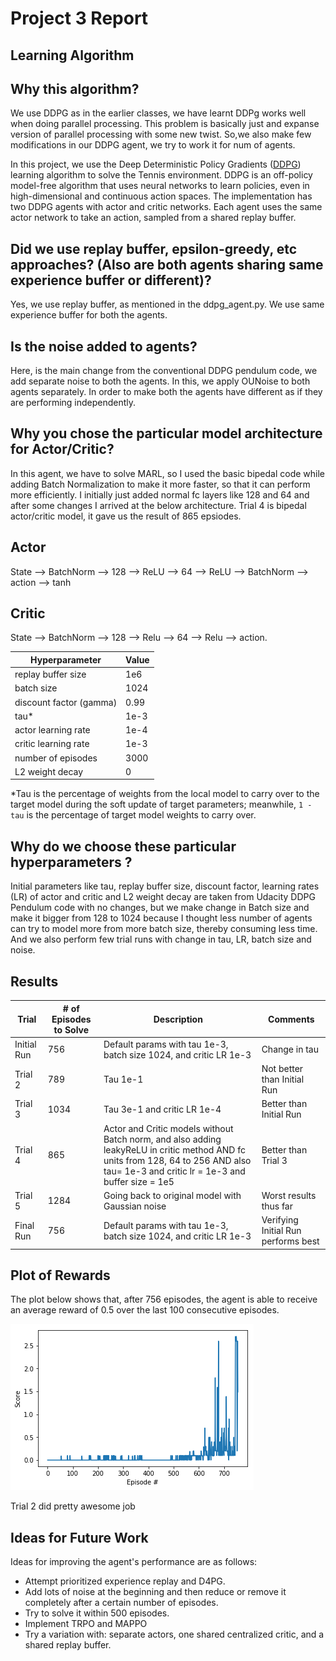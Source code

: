 # Project 3 Report

## Learning Algorithm

## Why this algorithm?

We use DDPG as in the earlier classes, we have learnt DDPg works well when doing parallel processing. This problem is basically just and expanse version of parallel processing with some new twist. So,we also make few modifications in our DDPG agent, we try to work it for num of agents.

In this project, we use the Deep Deterministic Policy Gradients ([DDPG](https://arxiv.org/abs/1509.02971)) learning algorithm to solve the Tennis environment. DDPG is an off-policy model-free algorithm that uses neural networks to learn policies, even in high-dimensional and continuous action spaces. The implementation has two DDPG agents with actor and critic networks. Each agent uses the same actor network to take an action, sampled from a shared replay buffer.

## Did we use replay buffer, epsilon-greedy, etc approaches? (Also are both agents sharing same experience buffer or different)?

Yes, we use replay buffer, as mentioned in the ddpg_agent.py. We use same experience buffer for both the agents.

## Is the noise added to agents?

Here, is the main change from the conventional DDPG pendulum code, we add separate noise to both the agents. In this, we apply OUNoise to both agents separately. In order to make both the agents have different as if they are performing independently.

## Why you chose the particular model architecture for Actor/Critic?

In this agent, we have to solve MARL, so I used the basic bipedal code while adding Batch Normalization to make it more faster, so that it can perform more efficiently. I initially just added normal fc layers like 128 and 64 and after some changes I arrived at the below architecture. Trial 4 is bipedal actor/critic model, it gave us the result of 865 epsiodes.

## Actor
State --> BatchNorm --> 128 --> ReLU --> 64 --> ReLU --> BatchNorm --> action --> tanh

## Critic
State --> BatchNorm --> 128 --> Relu --> 64 --> Relu --> action.

| Hyperparameter | Value |
| ------------- | ------------- |
| replay buffer size | 1e6 |
| batch size | 1024 |
| discount factor (gamma) | 0.99 |
| tau* | 1e-3 |
| actor learning rate | 1e-4 |
| critic learning rate | 1e-3 |
| number of episodes | 3000 |
| L2 weight decay | 0 |

*Tau is the percentage of weights from the local model to carry over to the target model during the soft update of target parameters; meanwhile, `1 - tau` is the percentage of target model weights to carry over.

## Why do we choose these particular hyperparameters ?

Initial parameters like tau, replay buffer size, discount factor, learning rates (LR) of actor and critic and L2 weight decay are taken from Udacity DDPG Pendulum code with no changes, but we make change in Batch size and make it bigger from 128 to 1024 because I thought less number of agents can try to model more from more batch size, thereby consuming less time. And we also perform few trial runs with change in tau, LR, batch size and noise.

## Results

| Trial | # of Episodes to Solve | Description | Comments |
| ------------- | ------------- | ------------- | ------------- |
| Initial Run | 756 | Default params with tau 1e-3, batch size 1024, and critic LR 1e-3 | Change in tau |
| Trial 2 | 789 | Tau 1e-1 | Not better than Initial Run |
| Trial 3 | 1034 | Tau 3e-1 and critic LR 1e-4 | Better than Initial Run |
| Trial 4 | 865 | Actor and Critic models without Batch norm, and also adding leakyReLU in critic method AND fc units from 128, 64 to 256 AND also tau= 1e-3 and critic lr = 1e-3 and buffer size = 1e5 | Better than Trial 3 |
| Trial 5 | 1284 | Going back to original model with Gaussian noise| Worst results thus far |
| Final Run | 756 | Default params with tau 1e-3, batch size 1024, and critic LR 1e-3 | Verifying Initial Run performs best |

## Plot of Rewards

The plot below shows that, after 756 episodes, the agent is able to receive an average reward of 0.5 over the last 100 consecutive episodes.

![final_model_rewards_plot](./final.png)

Trial 2 did pretty awesome job 

## Ideas for Future Work

Ideas for improving the agent's performance are as follows:
- Attempt prioritized experience replay and D4PG.
- Add lots of noise at the beginning and then reduce or remove it completely after a certain number of episodes.
- Try to solve it within 500 episodes.
- Implement TRPO and MAPPO
- Try a variation with: separate actors, one shared centralized critic, and a shared replay buffer.
